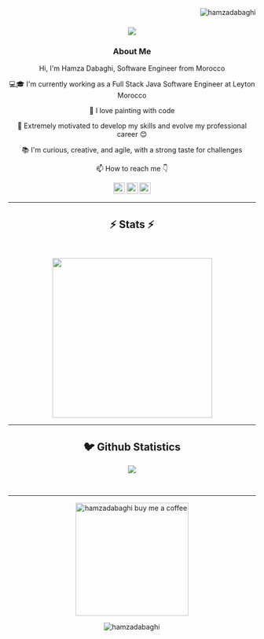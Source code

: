 <img align="right" src="https://visitor-badge.laobi.icu/badge?page_id=hamzadabaghi/hamzadabaghi" alt="hamzadabaghi">
<h1 align="center">
  <a href="https://git.io/typing-svg">
    <img src="https://readme-typing-svg.herokuapp.com/?lines=This+is+Hamza+Dabaghi;Nice+to+meet+you+%F0%9F%91%8B&center=true&size=30">
  </a>
</h1>
   
###  <p align="center">About Me</p>
<p align="center">
  <p align="center">Hi, I'm Hamza Dabaghi, Software Engineer from Morocco</p>

  <p align="center">💻🎓 I'm currently working as a Full Stack Java Software Engineer at Leyton Morocco</p>

  <p align="center">🎨 I love painting with code</p>

  <p align="center">🚀 Extremely motivated to develop my skills and evolve my professional career 😊</p>

  <p align="center">📚 I'm curious, creative, and agile, with a strong taste for challenges</p>

  <p align="center">📫 How to reach me 👇</p>
</p>
<p align="center"> <a href="https://www.linkedin.com/in/hamzadabaghi/"><img src="https://img.shields.io/badge/linkedin-%230077B5.svg?&style=for-the-badge&logo=linkedin&logoColor=white" height=23></a> <a href="Hamza.dabaghi@gmail.com"><img src="https://img.shields.io/badge/Gmail-D14836?style=for-the-badge&logo=gmail&logoColor=white" height=23></a> <a href="https://twitter.com/hamzadabaghi"><img src="	https://img.shields.io/badge/Twitter-1DA1F2?style=for-the-badge&logo=twitter&logoColor=white" height=23></a>

<hr>

<h2 align="center">⚡ Stats ⚡</h2>
<br>

<p align="center">
<a href="https://github.com/hamzadabaghi/">
      <img width=325  src="https://github-readme-stats.vercel.app/api/top-langs/?username=hamzadabaghi&hide=c%23,powershell,Mathematica,Ruby,Objective-C,Objective-C%2b%2b,Cuda&title_color=61dafb&text_color=ffffff&icon_color=61dafb&bg_color=20232a&langs_count=8&layout=compact&border_color=61dafb&hide_border=true" />
 </a>
</p>

<hr>

<h2  align="center">🐦 Github Statistics </h2>
<p align="center">
<img src="https://github-readme-stats.vercel.app/api?username=hamzadabaghi&show_icons=true&theme=tokyonight">
</p>
<br/>

<hr>
<p align="center">
  <a href="https://www.buymeacoffee.com/hamzadabaghi" target="_blank" ><img src="https://www.buymeacoffee.com/assets/img/custom_images/orange_img.png" alt="hamzadabaghi buy me a coffee" width="230"></a>
</p>

<p  align="center">
<img src="https://visitor-badge.laobi.icu/badge?page_id=hamzadabaghi/hamzadabaghi" alt="hamzadabaghi"/>       
</p>
